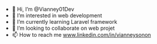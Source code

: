 - 👋 Hi, I’m @Vianney01Dev
- 👀 I’m interested in web development 
- 🌱 I’m currently learning Laravel framework
- 💞️ I’m looking to collaborate on web projet
- 📫 How to reach me www.linkedin.com/in/vianneysonon

<!---
Vianney01Dev/Vianney01Dev is a ✨ special ✨ repository because its `README.md` (this file) appears on your GitHub profile.
You can click the Preview link to take a look at your changes.
--->
